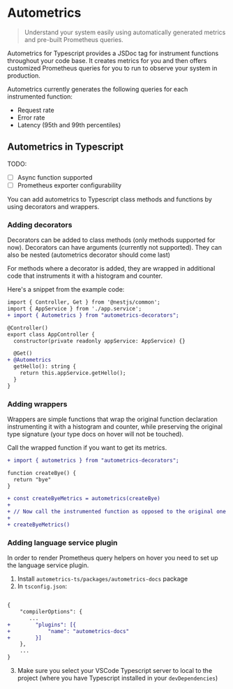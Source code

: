 # Autometrics

> Understand your system easily using automatically generated metrics and pre-built Prometheus queries.

Autometrics for Typescript provides a JSDoc tag for instrument functions throughout your code base.
It creates metrics for you and then offers customized Prometheus queries for you to run to observe your system in production.

Autometrics currently generates the following queries for each instrumented function:

- Request rate
- Error rate
- Latency (95th and 99th percentiles)

## Autometrics in Typescript 

TODO:

- [ ] Async function supported
- [ ] Prometheus exporter configurability

You can add autometrics to Typescript class methods and functions by using decorators and wrappers.

### Adding decorators

Decorators can be added to class methods (only methods supported for now). Decorators can have arguments (currently not supported). They can also be nested (autometrics decorator should come last)

For methods where a decorator is added, they are wrapped in additional code that instruments it with a histogram and counter.

Here's a snippet from the example code:

```diff
import { Controller, Get } from '@nestjs/common';
import { AppService } from './app.service';
+ import { Autometrics } from "autometrics-decorators";

@Controller()
export class AppController {
  constructor(private readonly appService: AppService) {}

  @Get()
+ @Autometrics
  getHello(): string {
    return this.appService.getHello();
  }
}
```

### Adding wrappers

Wrappers are simple functions that wrap the original function declaration instrumenting it with a histogram and counter, while preserving the original type signature (your type docs on hover will not be touched).

Call the wrapped function if you want to get its metrics.

```diff
+ import { autometrics } from "autometrics-decorators";

function createBye() {
  return "bye"
}

+ const createByeMetrics = autometrics(createBye)
+
+ // Now call the instrumented function as opposed to the original one
+
+ createByeMetrics()
```

### Adding language service plugin

In order to render Prometheus query helpers on hover you need to set up the language service plugin.

1. Install `autometrics-ts/packages/autometrics-docs` package
2. In `tsconfig.json`:

```diff

{
    "compilerOptions": {
       ...
+        "plugins": [{
+            "name": "autometrics-docs"
+        }]
    },
	...
}

```

3. Make sure you select your VSCode Typescript server to local to the project (where you have Typescript installed in your `devDependencies`)
